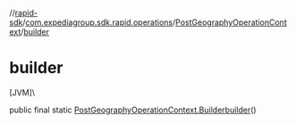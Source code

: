 //[rapid-sdk](../../../index.md)/[com.expediagroup.sdk.rapid.operations](../index.md)/[PostGeographyOperationContext](index.md)/[builder](builder.md)

# builder

[JVM]\

public final static [PostGeographyOperationContext.Builder](-builder/index.md)[builder](builder.md)()
